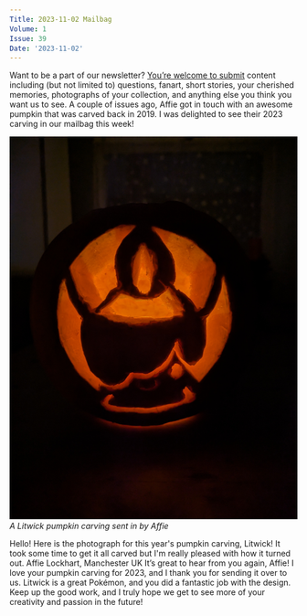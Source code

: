 ```yaml
---
Title: 2023-11-02 Mailbag
Volume: 1
Issue: 39
Date: '2023-11-02'
---
```

Want to be a part of our newsletter? [You’re welcome to submit](https://johto.substack.com/s/mailbag) content including (but not limited to) questions, fanart, short stories, your cherished memories, photographs of your collection, and anything else you think you want us to see. A couple of issues ago, Affie got in touch with an awesome pumpkin that was carved back in 2019. I was delighted to see their 2023 carving in our mailbag this week!

[![A Litwick pumpkin carving sent in by Affie](/web/images/a-litwick-pumpkin-carving-sent-in-by-affie.jpeg)](/web/images/a-litwick-pumpkin-carving-sent-in-by-affie.jpeg)*A Litwick pumpkin carving sent in by Affie*

Hello! Here is the photograph for this year's pumpkin carving, Litwick! It took some time to get it all carved but I'm really pleased with how it turned out.
Affie Lockhart, Manchester UK
It’s great to hear from you again, Affie! I love your pumpkin carving for 2023, and I thank you for sending it over to us. Litwick is a great Pokémon, and you did a fantastic job with the design. Keep up the good work, and I truly hope we get to see more of your creativity and passion in the future!